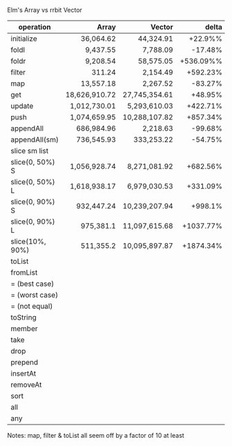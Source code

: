 

Elm's Array vs  rrbit Vector

|operation       |      Array      |      Vector     |   delta   |
|----------------|----------------:|----------------:|----------:|
| initialize     |       36,064.62 |       44,324.91 |   +22.9%% |
| foldl          |        9,437.55 |        7,788.09 |   -17.48% |
| foldr          |        9,208.54 |       58,575.05 | +536.09%% |
| filter         |          311.24 |        2,154.49 |  +592.23% |
| map            |       13,557.18 |        2,267.52 |   -83.27% |
| get            |   18,626,910.72 |   27,745,354.61 |   +48.95% |
| update         |    1,012,730.01 |    5,293,610.03 |  +422.71% |
| push           |    1,074,659.95 |   10,288,107.82 |  +857.34% |
| appendAll      |      686,984.96 |        2,218.63 |   -99.68% |
| appendAll(sm)  |      736,545.93 |      333,253.22 |   -54.75% |
| slice sm list  |                 |                 |           |
| slice(0, 50%) S|    1,056,928.74 |    8,271,081.92 |  +682.56% |
| slice(0, 50%) L|    1,618,938.17 |    6,979,030.53 |  +331.09% |
| slice(0, 90%) S|      932,447.24 |   10,239,207.94 |   +998.1% |
| slice(0, 90%) L|       975,381.1 |   11,097,615.68 | +1037.77% |
| slice(10%, 90%)|       511,355.2 |   10,095,897.87 | +1874.34% |
| toList         |               |         |    |
| fromList       |       |         |   |
| = (best case)  |         |       |   |
| = (worst case) |        |        |   |
| = (not equal)  |        |       |  |
| toString       |                 |                 |           |
| member         |                 |                 |           |
| take           |                 |                 |           |
| drop           |                 |                 |           |
| prepend        |                 |                 |           |
| insertAt       |                 |                 |           |
| removeAt       |                 |                 |           |
| sort           |                 |                 |           |
| all            |                 |                 |           |
| any            |                 |                 |           |

Notes:
map, filter & toList all seem off by a factor of 10 at least